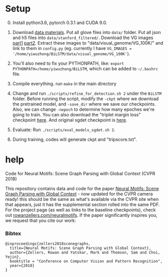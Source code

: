 # Setup

0. Install python3.6, pytorch 0.3.1 and CUDA 9.0. 

1. Download [data materials](https://drive.google.com/file/d/1pny0iRpTUch_vp2Q15dE4RajezZuOlC2/view?usp=sharing). Put all glove files into ```data/``` folder. Put all json and h5 files into ```data/stanford_filtered/```. Download the VG images [part1](https://cs.stanford.edu/people/rak248/VG_100K_2/images.zip) [part2](https://cs.stanford.edu/people/rak248/VG_100K_2/images2.zip). Extract these images to "data/visual_genome/VG_100K/" and link to them in `config.py` (eg. currently I have ```VG_IMAGES = '/home/yiwuzhong/BiLSTM/data/visual_genome/VG_100K'```).

2. You'll also need to fix your PYTHONPATH, like: ```export PYTHONPATH=/home/yiwuzhong/BiLSTM```, which can be added to ```~/.bashrc``` file.

3. Compile everything. run ```make``` in the main directory

4. Change and run ```./scripts/refine_for_detection.sh 2``` under the ```BiLSTM``` folder. Before running the script, modify the ```-ckpt``` where we download the pretrained model, and ```-save_dir``` where we save our checkpoints. Also, we can change ```-nepoch``` to determine how many epoches we're going to train. You can also download the "triplet margin loss" checkpoint [here](https://drive.google.com/file/d/1T_lCIyunF4xd3tXSsMbASdAaJs_5OP_b/view?usp=sharing). And original sgdet checkpoint is [here](https://drive.google.com/file/d/1BMnw2NGERUCrZ8ZMAyEeZnhhcJ-x_1EU/view?usp=sharing).

5. Evaluate: Run ```./scripts/eval_models_sgdet.sh 2```.

7. During training, codes will generate ckpt and "tripscore.txt".

# help

Code for Neural Motifs: Scene Graph Parsing with Global Context (CVPR 2018)

This repository contains data and code for the paper [Neural Motifs: Scene Graph Parsing with Global Context](https://arxiv.org/abs/1711.06640v2) - now updated for the CVPR camera ready! this should be the same as what's available via the CVPR site when that appears, just it has the supplemental section rolled into the same PDF. For the project page (as well as links to the baseline checkpoints), check out [rowanzellers.com/neuralmotifs](https://rowanzellers.com/neuralmotifs). If the paper significantly inspires you, we request that you cite our work:

### Bibtex

```
@inproceedings{zellers2018scenegraphs,
  title={Neural Motifs: Scene Graph Parsing with Global Context},
  author={Zellers, Rowan and Yatskar, Mark and Thomson, Sam and Choi, Yejin},
  booktitle = "Conference on Computer Vision and Pattern Recognition",  
  year={2018}
}
```



